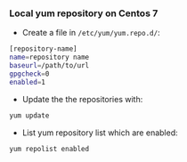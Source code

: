 ### Local yum repository on Centos 7

+ Create a file in `/etc/yum/yum.repo.d/`:
```bash
[repository-name]
name=repository name
baseurl=/path/to/url
gpgcheck=0
enabled=1
```

+ Update the the repositories with:
```bash
yum update
```

+ List yum repository list which are enabled:
```bash
yum repolist enabled
```
